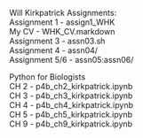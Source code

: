 Will Kirkpatrick Assignments:<br>
Assignment 1 - assign1_WHK<br>
My CV - WHK_CV.markdown<br>
Assignment 3 -  assn03.sh<br>
Assignment 4 - assn04/<br>
Assignment 5/6 - assn05:assn06/

Python for Biologists<br>
CH 2 - p4b_ch2_kirkpatrick.ipynb<br>
CH 3 - p4b_ch3_kirkpatrick.ipynb<br>
CH 4 - p4b_ch4_kirkpatrick.ipynb<br>
CH 5 - p4b_ch5_kirkpatrick.ipynb<br>
CH 9 - p4b_ch9_kirkpatrick.ipynb<br>
